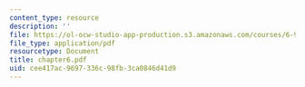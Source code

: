 ```yaml
---
content_type: resource
description: ''
file: https://ol-ocw-studio-app-production.s3.amazonaws.com/courses/6-901-inventions-and-patents-fall-2005/cee417ac9697336c98fb3ca0846d41d9_chapter6.pdf
file_type: application/pdf
resourcetype: Document
title: chapter6.pdf
uid: cee417ac-9697-336c-98fb-3ca0846d41d9
---
```

